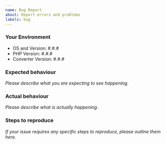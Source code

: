 ```yaml
---
name: Bug Report
about: Report errors and problems
labels: bug
---
```


### Your Environment

- OS and Version: #.#.#
- PHP Version: #.#.#
- Converter Version: #.#.#

### Expected behaviour

*Please describe what you are expecting to see happening.*

### Actual behaviour

*Please describe what is actually happening.*

### Steps to reproduce

*If your issue requires any specific steps to reproduce, please outline them here.*
